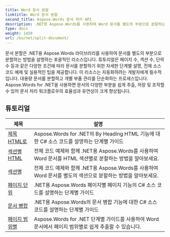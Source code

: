 ```yaml
---
title: Word 문서 분할
linktitle: Word 문서 분할
second_title: Aspose.Words 문서 처리 API
description: .NET용 Aspose.Words를 사용하여 Word 문서를 별도의 부분으로 분할하는 방법을 알아보세요. 이 포괄적인 리소스는 다양한 조건에 따라 문서를 분할하기 위한 자세한 튜토리얼, 소스 코드 예제 및 실용적인 팁을 제공합니다.
type: docs
weight: 1450
url: /ko/net/split-document/
---
```

문서 분할은 .NET용 Aspose.Words 라이브러리를 사용하여 문서를 별도의 부분으로 분할하는 방법을 설명하는 포괄적인 리소스입니다. 튜토리얼은 페이지 수, 섹션 수, 단락 수 등과 같은 다양한 조건에 따라 문서를 분할하기 위한 자세한 단계별 설명, 전체 소스 코드 예제 및 실용적인 팁을 제공합니다. 이 리소스는 자동화하려는 개발자에게 필수적입니다. 대용량 문서를 분할하고 개별 부품 관리를 단순화하는 프로세스입니다. Aspose.Words for .NET을 사용하면 문서의 다양한 부분을 쉽게 추출, 저장 및 조작할 수 있어 문서 처리 워크플로우의 효율성과 유연성이 크게 향상됩니다.

 ## 튜토리얼
| 제목 | 설명 |
| --- | --- |
| [제목 HTML로](./by-headings-html/) | Aspose.Words for .NET의 By Heading HTML 기능에 대한 C# 소스 코드를 설명하는 단계별 가이드 |
| [섹션별 HTML](./by-sections-html/) | 전체 코드 예제와 함께 .NET용 Aspose.Words를 사용하여 Word 문서를 HTML 섹션별로 분할하는 방법을 알아보세요. |
| [섹션별](./by-sections/) | 전체 코드 예제와 함께 .NET용 Aspose.Words를 사용하여 Word 문서를 별도의 섹션으로 분할하는 방법을 알아보세요. |
| [페이지 단위](./page-by-page/) | .NET용 Aspose.Words 페이지별 페이지 기능의 C# 소스 코드를 설명하는 단계별 가이드 |
| [문서 병합](./merge-documents/) | .NET용 Aspose.Words의 문서 병합 기능에 대한 C# 소스 코드를 설명하는 단계별 가이드 |
| [페이지 범위별](./by-page-range/) | Aspose.Words for .NET 단계별 가이드를 사용하여 Word 문서에서 페이지 범위별로 쉽게 추출할 수 있습니다. |
